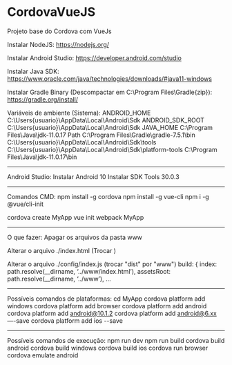 # CordovaVueJS
Projeto base do Cordova com VueJs

Instalar NodeJS:
  https://nodejs.org/

Instalar Android Studio:
  https://developer.android.com/studio

Instalar Java SDK:
  https://www.oracle.com/java/technologies/downloads/#java11-windows

Instalar Gradle Binary (Descompactar em C:\Program Files\Gradle\{zip}):
  https://gradle.org/install/


Variáveis de ambiente (Sistema):
  ANDROID_HOME
  C:\Users\{usuario}\AppData\Local\Android\Sdk
  ANDROID_SDK_ROOT
  C:\Users\{usuario}\AppData\Local\Android\Sdk
  JAVA_HOME
  C:\Program Files\Java\jdk-11.0.17
  Path
  C:\Program Files\Gradle\gradle-7.5.1\bin
  C:\Users\{usuario}\AppData\Local\Android\Sdk\tools
  C:\Users\{usuario}\AppData\Local\Android\Sdk\platform-tools
  C:\Program Files\Java\jdk-11.0.17\bin

---------------

Android Studio:
  Instalar Android 10
  Instalar SDK Tools 30.0.3

---------------

Comandos CMD:
  npm install -g cordova
  npm install -g vue-cli
  npm i -g @vue/cli-init

  cordova create MyApp
  vue init webpack MyApp

---------------

O que fazer:
  Apagar os arquivos da pasta www

  Alterar o arquivo ./index.html (Trocar <HEAD>)
  <head> 
      <meta charset="utf-8"> 
      <meta name="format-detection" content="telephone=no"> 
      <meta name="msapplication-tap-highlight" content="no"> 
      <meta name="viewport" content="user-scalable=no, initial-scale=1, maximum-scale=1, Minimum-scale=1, width=device-width"> 
      <meta http-equiv="Content- Security-Policy" content="default-src 'self' data: gap: https://ssl.gstatic.com 'unsafe-eval'; style-src 'self' 'unsafe-inline'; media-src *; img -src 'self' data: content:; connect-src 'self' ws:;">
      <title>Nome do projeto</title> 
      <script src="cordova.js"></script> 
  </head>

Alterar o arquivo ./config/index.js (trocar "dist" por "www")
build: {
  index: path.resolve(__dirname, ‘../www/index.html’),
  assetsRoot: path.resolve(__dirname, ‘../www’),
  ...
  
---------------

Possíveis comandos de plataformas:
  cd MyApp
  cordova platform add windows
  cordova platform add browser
  cordova platform add android
  cordova platform add android@10.1.2
  cordova platform add android@6.xx —-save 
  cordova platform add ios --save

---------------

Possíveis comandos de execução:
  npm run dev
  npm run build 
  cordova build android
  cordova build windows
  cordova build ios
  cordova run browser
  cordova emulate android
